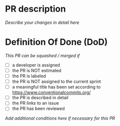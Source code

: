 # PR description
*Describe your changes in detail here*

# Definition Of Done (DoD)
*This PR can be squashed / merged if*
- [ ] a developer is assigned
- [ ] the PR is NOT estimated
- [ ] the PR is labeled
- [ ] the PR is NOT assigned to the current sprint
- [ ] a meaningful title has been set according to https://www.conventionalcommits.org/
- [ ] the PR is described in detail
- [ ] the PR links to an issue
- [ ] the PR has been reviewed

*Add additional conditions here if necessary for this PR*
